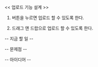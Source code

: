 << 업로드 기능 설계 >>

1) 버튼을 누르면 업로드 할 수 있도록 한다.

2) 드래그 앤 드랍으로 업로드 할 수 있도록 한다.

-- 지금 할 일 --



-- 문제점 --



-- 아이디어 --





